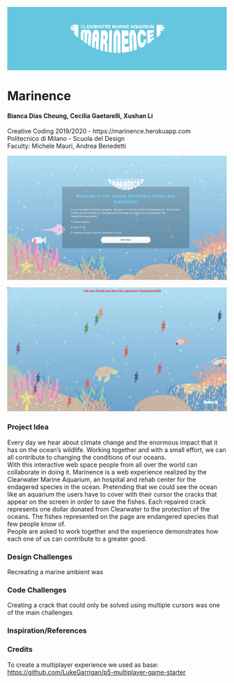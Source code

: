 ![](ReadMe/logo.svg)
<h1> Marinence </h1> 

<h4> Bianca Dias Cheung, Cecilia Gaetarelli, Xushan Li </h4> 

<p> Creative Coding 2019/2020 - https://marinence.herokuapp.com 
<br>Politecnico di Milano - Scuola del Design 
<br>Faculty: Michele Mauri, Andrea Benedetti  </p> 

![](ReadMe/landing.png)

![](ReadMe/gamepage.png)

<h3> Project Idea </h3> 

Every day we hear about climate change and the enormous impact that it has on the ocean’s wildlife. Working together and with a small effort, we can all contribute to changing the conditions of our oceans.<br>
With this interactive web space people from all over the world can collaborate in doing it. Marinence is a web experience realized by the Clearwater Marine Aquarium, an hospital and rehab center for the endagered species in the ocean. 
Pretending that we could see the ocean like an aquarium the users have to cover with their cursor the cracks that appear on the screen in order to save the fishes. Each repaired crack represents one dollar donated from Clearwater to the protection of the oceans. The fishes represented on the page are endangered species that few people know of. <br> 
People are asked to work together and the experience demonstrates how each one of us can contribute to a greater good. 

<h3> Design Challenges </h3>

Recreating a marine ambient was 

<h3> Code Challenges </h3>

Creating a crack that could only be solved using multiple cursors was one of the main challenges

<h3> Inspiration/References </h3>

<h3> Credits </h3>

To create a multiplayer experience we used as base:<br>
https://github.com/LukeGarrigan/p5-multiplayer-game-starter
